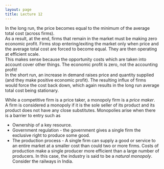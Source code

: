 ```yaml
---
layout: page
title: Lecture 12
---
```


<script type="text/javascript" async src="https://cdnjs.cloudflare.com/ajax/libs/mathjax/2.7.5/latest.js?config=TeX-MML-AM_CHTML" async></script>

In the long run, the price becomes equal to the minimum of the average total cost (across firms).    
As a result, at the end, firms that remain in the market must be making zero economic profit. Firms stop entering/exiting the market only when price and the average total cost are forced to become equal. They are then operating at efficient scale.    
This makes sense because the opportunity costs which are taken into account cover other things. The economic profit is zero, not the accounting profit!    
In the short run, an increase in demand raises price and quantity supplied (and they make positive economic profit). The resulting influx of firms would force the cost back down, which again results in the long run average total cost being stationary.

While a competitive firm is a price taker, a monopoly firm is a _price maker_.    
A firm is considered a monopoly if it is the sole seller of its product and its product does not have any close substitutes. Monopolies arise when there is a barrier to entry such as
* Ownership of a key resource.
* Government regulation - the government gives a single firm the exclusive right to produce some good.
* The production process - A single firm can supply a good or service to an entire market at a smaller cost than could two or more firms. Costs of production make a single producer more efficient than a large number of producers. In this case, the industry is said to be a _natural monopoly_. Consider the railways in India.